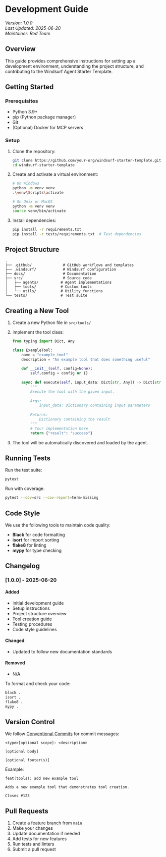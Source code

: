 # Development Guide

*Version: 1.0.0*  
*Last Updated: 2025-06-20*  
*Maintainer: Red Team*

## Overview
This guide provides comprehensive instructions for setting up a development environment, understanding the project structure, and contributing to the Windsurf Agent Starter Template.

## Getting Started

### Prerequisites
- Python 3.9+
- pip (Python package manager)
- Git
- (Optional) Docker for MCP servers

### Setup

1. Clone the repository:
   ```bash
   git clone https://github.com/your-org/windsurf-starter-template.git
   cd windsurf-starter-template
   ```

2. Create and activate a virtual environment:
   ```bash
   # On Windows
   python -m venv venv
   .\venv\Scripts\activate
   
   # On Unix or MacOS
   python -m venv venv
   source venv/bin/activate
   ```

3. Install dependencies:
   ```bash
   pip install -r requirements.txt
   pip install -r tests/requirements.txt  # Test dependencies
   ```

## Project Structure

```
.
├── .github/              # GitHub workflows and templates
├── .windsurf/            # Windsurf configuration
├── docs/                 # Documentation
├── src/                  # Source code
│   ├── agents/          # Agent implementations
│   ├── tools/           # Custom tools
│   └── utils/           # Utility functions
└── tests/               # Test suite
```

## Creating a New Tool

1. Create a new Python file in `src/tools/`
2. Implement the tool class:
   ```python
   from typing import Dict, Any
   
   class ExampleTool:
       name = "example_tool"
       description = "An example tool that does something useful"
       
       def __init__(self, config=None):
           self.config = config or {}
       
       async def execute(self, input_data: Dict[str, Any]) -> Dict[str, Any]:
           """
           Execute the tool with the given input.
           
           Args:
               input_data: Dictionary containing input parameters
               
           Returns:
               Dictionary containing the result
           """
           # Your implementation here
           return {"result": "success"}
   ```

3. The tool will be automatically discovered and loaded by the agent.

## Running Tests

Run the test suite:
```bash
pytest
```

Run with coverage:
```bash
pytest --cov=src --cov-report=term-missing
```

## Code Style

We use the following tools to maintain code quality:

- **Black** for code formatting
- **isort** for import sorting
- **flake8** for linting
- **mypy** for type checking

## Changelog

### [1.0.0] - 2025-06-20
#### Added
- Initial development guide
- Setup instructions
- Project structure overview
- Tool creation guide
- Testing procedures
- Code style guidelines

#### Changed
- Updated to follow new documentation standards

#### Removed
- N/A

To format and check your code:

```bash
black .
isort .
flake8 .
mypy .
```

## Version Control

We follow [Conventional Commits](https://www.conventionalcommits.org/) for commit messages:

```
<type>[optional scope]: <description>

[optional body]

[optional footer(s)]
```

Example:
```
feat(tools): add new example tool

Adds a new example tool that demonstrates tool creation.

Closes #123
```

## Pull Requests

1. Create a feature branch from `main`
2. Make your changes
3. Update documentation if needed
4. Add tests for new features
5. Run tests and linters
6. Submit a pull request
